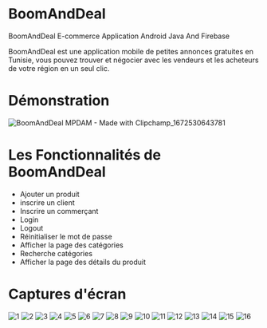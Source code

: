 # BoomAndDeal
BoomAndDeal E-commerce Application Android Java And Firebase

BoomAndDeal est une application mobile de petites annonces gratuites en Tunisie, vous pouvez trouver et négocier avec les vendeurs et les acheteurs de votre région en un seul clic.

# Démonstration

![BoomAndDeal MPDAM - Made with Clipchamp_1672530643781](https://user-images.githubusercontent.com/77453496/210159120-714960de-ca4f-4629-9e65-b0345cde2917.gif)


# Les Fonctionnalités de BoomAndDeal
- Ajouter un produit
- inscrire un client
- Inscrire un commerçant
- Login
- Logout
- Réinitialiser le mot de passe
- Afficher la page des catégories
- Recherche catégories 
- Afficher la page des détails du produit


# Captures d'écran


![1](https://user-images.githubusercontent.com/77453496/210159669-0dbb669a-dced-45f1-beda-bafdadc7ca5f.png)
![2](https://user-images.githubusercontent.com/77453496/210159670-6fe94e36-fdf6-4e9c-aae0-972e35287a7f.png)
![3](https://user-images.githubusercontent.com/77453496/210159754-4e0b9b3b-28f9-407d-bb4f-bb7bf6a9afe4.png)
![4](https://user-images.githubusercontent.com/77453496/210159755-4df82fb3-3c34-482a-afc3-7ea64d746e3c.png)
![5](https://user-images.githubusercontent.com/77453496/210159673-53bfef33-c4ac-4745-b5fc-d5329d64b858.png)
![6](https://user-images.githubusercontent.com/77453496/210159674-96852025-3649-4df3-8512-aa86811fd167.png)
![7](https://user-images.githubusercontent.com/77453496/210159676-9b95c83c-863d-4615-938b-6b9d8aa82646.png)
![8](https://user-images.githubusercontent.com/77453496/210159677-1bc29128-adcf-47db-b581-cb34f3742bc3.png)
![9](https://user-images.githubusercontent.com/77453496/210159678-aaa48e0b-fee9-4c98-b619-d1fecc7cb825.png)
![10](https://user-images.githubusercontent.com/77453496/210159679-7f3553f0-832f-4347-bce5-a860180d003d.png)
![11](https://user-images.githubusercontent.com/77453496/210159879-96d8d17e-e86d-4b31-be62-2615ebb9fa08.png)
![12](https://user-images.githubusercontent.com/77453496/210159848-fd95cf52-5fcf-46d8-8670-fd93db4315d2.png)
![13](https://user-images.githubusercontent.com/77453496/210159683-4eed7258-454c-40ed-acdd-948b1866eedd.png)
![14](https://user-images.githubusercontent.com/77453496/210159684-be478ed1-2175-435d-8594-cd568ff476ab.png)
![15](https://user-images.githubusercontent.com/77453496/210159685-32f6c64e-ca41-4dbe-b98d-da67ef85ecd9.png)
![16](https://user-images.githubusercontent.com/77453496/210159687-24d07946-dafc-4443-9710-fc565470e5b9.png)
